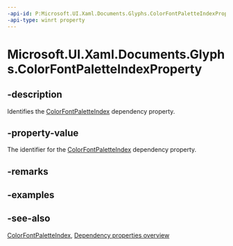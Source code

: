 ```yaml
---
-api-id: P:Microsoft.UI.Xaml.Documents.Glyphs.ColorFontPaletteIndexProperty
-api-type: winrt property
---
```


<!-- Property syntax
public Windows.UI.Xaml.DependencyProperty ColorFontPaletteIndexProperty { get; }
-->

# Microsoft.UI.Xaml.Documents.Glyphs.ColorFontPaletteIndexProperty

## -description
Identifies the [ColorFontPaletteIndex](glyphs_colorfontpaletteindex.md) dependency property.

## -property-value
The identifier for the [ColorFontPaletteIndex](glyphs_colorfontpaletteindex.md) dependency property.

## -remarks

## -examples

## -see-also
[ColorFontPaletteIndex](glyphs_colorfontpaletteindex.md), [Dependency properties overview](/windows/uwp/xaml-platform/dependency-properties-overview)

